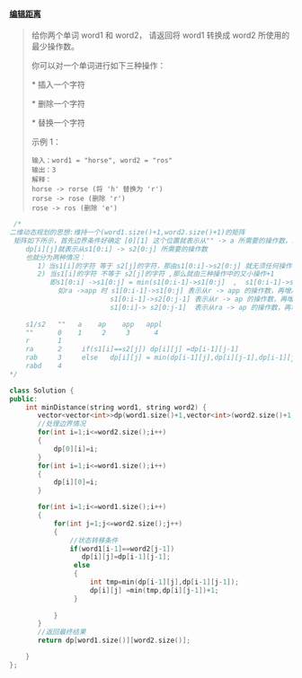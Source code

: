 #### [编辑距离](https://leetcode-cn.com/problems/edit-distance/)

> 给你两个单词 word1 和 word2， 请返回将 word1 转换成 word2 所使用的最少操作数。
>
> 你可以对一个单词进行如下三种操作：
>
> \* 插入一个字符
>
> \* 删除一个字符
>
> \* 替换一个字符
>
> 示例 1：
>
> ```
> 输入：word1 = "horse", word2 = "ros"
> 输出：3
> 解释：
> horse -> rorse (将 'h' 替换为 'r')
> rorse -> rose (删除 'r')
> rose -> ros (删除 'e')
> ```

```cpp
 /*
二维动态规划的思想:维持一个(word1.size()+1,word2.size()+1)的矩阵
 矩阵如下所示，首先边界条件好确定 [0][1] 这个位置就表示从"" -> a 所需要的操作数，以此类推
    dp[i][j]就表示从s1[0:i] -> s2[0:j] 所需要的操作数
    也就分为两种情况：
       1）当s1[i]的字符 等于 s2[j]的字符，那由s1[0:i]->s2[0:j] 就无须任何操作也就等价于 s1[0:i-1]-> s2[0:j-1]  这里需要理解一下
       2) 当s1[i]的字符 不等于 s2[j]的字符 ,那么就由三种操作中的又小操作+1
          即s1[0:i] ->s1[0:j] = min(s1[0:i-1]->s1[0:j]  ,  s1[0:i-1]->s2[0:j-1],  s1[0:i]-> s2[0:j-1]  )+1
            如ra ->app 时 s1[0:i-1]->s1[0:j] 表示从r -> app 的操作数，再增加一个ra删除a的操作就行了
                         s1[0:i-1]->s2[0:j-1] 表示从r -> ap 的操作数，再增加一个a替换为p的操作就行了
                         s1[0:i]-> s2[0:j-1]  表示从ra -> ap 的操作数，再增加一个插入p的操作就行了
    
    s1/s2   ""   a    ap    app   appl
    ""      0    1     2     3      4
    r       1     
    ra      2     if(s1[i]==s2[j]) dp[i][j] =dp[i-1][j-1]
    rab     3     else   dp[i][j] = min(dp[i-1][j],dp[i][j-1],dp[i-1][j-1]) +1
    rabd    4
*/
```

```cpp
class Solution {
public:
    int minDistance(string word1, string word2) {
       vector<vector<int>>dp(word1.size()+1,vector<int>(word2.size()+1,0));
       //处理边界情况
       for(int i=1;i<=word2.size();i++)
       {
           dp[0][i]=i;
       }
       for(int i=1;i<=word1.size();i++)
       {
           dp[i][0]=i;
       }

       for(int i=1;i<=word1.size();i++)
       {
           for(int j=1;j<=word2.size();j++)
           {
               //状态转移条件
               if(word1[i-1]==word2[j-1])
                  dp[i][j]=dp[i-1][j-1];
                else
                {
                    int tmp=min(dp[i-1][j],dp[i-1][j-1]);
                    dp[i][j] =min(tmp,dp[i][j-1])+1; 
                }
               
           }
       }
       //返回最终结果
       return dp[word1.size()][word2.size()];

    }
};
```



